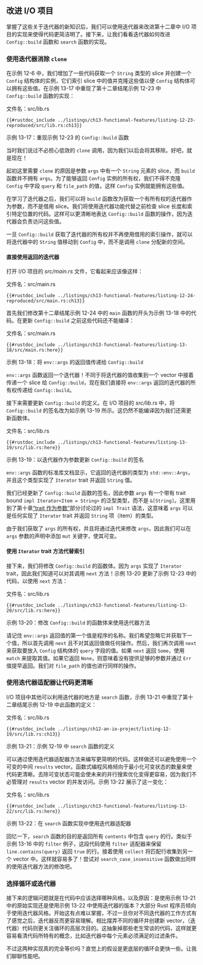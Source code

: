 ## 改进 I/O 项目

<!-- https://github.com/rust-lang/book/blob/main/src/ch13-03-improving-our-io-project.md -->
<!-- commit 56ec353290429e6547109e88afea4de027b0f1a9 -->

掌握了这些关于迭代器的新知识后，我们可以使用迭代器来改进第十二章中 I/O 项目的实现来使得代码更简洁明了。接下来，让我们看看迭代器如何改进 `Config::build` 函数和 `search` 函数的实现。

### 使用迭代器消除 `clone`

在示例 12-6 中，我们增加了一些代码获取一个 `String` 类型的 slice 并创建一个 `Config` 结构体的实例，它们索引 slice 中的值并克隆这些值以便 `Config` 结构体可以拥有这些值。在示例 13-17 中重现了第十二章结尾示例 12-23 中 `Config::build` 函数的实现：

<span class="filename">文件名：src/lib.rs</span>

```rust,ignore
{{#rustdoc_include ../listings/ch13-functional-features/listing-12-23-reproduced/src/lib.rs:ch13}}
```

<span class="caption">示例 13-17：重现示例 12-23 的 `Config::build` 函数</span>

当时我们说过不必担心低效的 `clone` 调用，因为我们以后会将其移除。好吧，就是现在！

起初这里需要 `clone` 的原因是参数 `args` 中有一个 `String` 元素的 slice，而 `build` 函数并不拥有 `args`。为了能够返回 `Config` 实例的所有权，我们不得不克隆 `Config` 中字段 `query` 和 `file_path` 的值，这样 `Config` 实例就能拥有这些值。

在学习了迭代器之后，我们可以将 `build` 函数改为获取一个有所有权的迭代器作为参数，而不是借用 slice。我们将使用迭代器功能代替之前检查 slice 长度和索引特定位置的代码。这样可以更清晰地表达 `Config::build` 函数的操作，因为迭代器会负责访问这些值。

一旦 `Config::build` 获取了迭代器的所有权并不再使用借用的索引操作，就可以将迭代器中的 `String` 值移动到 `Config` 中，而不是调用 `clone` 分配新的空间。

#### 直接使用返回的迭代器

打开 I/O 项目的 *src/main.rs* 文件，它看起来应该像这样：

<span class="filename">文件名：src/main.rs</span>

```rust,ignore
{{#rustdoc_include ../listings/ch13-functional-features/listing-12-24-reproduced/src/main.rs:ch13}}
```

首先我们修改第十二章结尾示例 12-24 中的 `main` 函数的开头为示例 13-18 中的代码。在更新 `Config::build` 之前这些代码还不能编译：

<span class="filename">文件名：src/main.rs</span>

```rust,ignore,does_not_compile
{{#rustdoc_include ../listings/ch13-functional-features/listing-13-18/src/main.rs:here}}
```

<span class="caption">示例 13-18：将 `env::args` 的返回值传递给 `Config::build`</span>

`env::args` 函数返回一个迭代器！不同于将迭代器的值收集到一个 vector 中接着传递一个 slice 给 `Config::build`，现在我们直接将 `env::args` 返回的迭代器的所有权传递给 `Config::build`。

接下来需要更新 `Config::build` 的定义。在 I/O 项目的 *src/lib.rs* 中，将 `Config::build` 的签名改为如示例 13-19 所示。这仍然不能编译因为我们还需更新函数体。

<span class="filename">文件名：src/lib.rs</span>

```rust,ignore,does_not_compile
{{#rustdoc_include ../listings/ch13-functional-features/listing-13-19/src/lib.rs:here}}
```

<span class="caption">示例 13-19：以迭代器作为参数更新 `Config::build` 的签名</span>

`env::args` 函数的标准库文档显示，它返回的迭代器的类型为 `std::env::Args`，并且这个类型实现了 `Iterator` trait 并返回 `String` 值。

我们已经更新了 `Config::build` 函数的签名，因此参数 `args` 有一个带有 trait bound `impl Iterator<Item = String>` 的泛型类型，而不是 `&[String]`。这里用到了第十章[“trait 作为参数”][impl-trait]部分讨论过的 `impl Trait` 语法，这意味着 `args` 可以是任何实现了 `Iterator` trait 并返回 `String` 项（item）的类型。

由于我们获取了 `args` 的所有权，并且将通过迭代来修改 `args`，因此我们可以在 `args` 参数的声明中添加 `mut` 关键字，使其可变。

#### 使用 `Iterator` trait 方法代替索引

接下来，我们将修改 `Config::build` 的函数体。因为 `args` 实现了 `Iterator` trait，因此我们知道可以对其调用 `next` 方法！示例 13-20 更新了示例 12-23 中的代码，以使用 `next` 方法：

<span class="filename">文件名：src/lib.rs</span>

```rust,noplayground
{{#rustdoc_include ../listings/ch13-functional-features/listing-13-20/src/lib.rs:here}}
```

<span class="caption">示例 13-20：修改 `Config::build` 的函数体来使用迭代器方法</span>

请记住 `env::args` 返回值的第一个值是程序的名称。我们希望忽略它并获取下一个值，所以首先调用 `next` 且不对其返回值做任何操作。然后，我们再次调用 `next` 来获取要放入 `Config` 结构体的 `query` 字段的值。如果 `next` 返回 `Some`，使用 `match` 来提取其值。如果它返回 `None`，则意味着没有提供足够的参数并通过 `Err` 值提早返回。我们对 `file_path` 的值也进行同样的操作。

### 使用迭代器适配器让代码更清晰

I/O 项目中其他可以利用迭代器的地方是 `search` 函数，示例 13-21 中重现了第十二章结尾示例 12-19 中此函数的定义：

<span class="filename">文件名：src/lib.rs</span>

```rust,ignore
{{#rustdoc_include ../listings/ch12-an-io-project/listing-12-19/src/lib.rs:ch13}}
```

<span class="caption">示例 13-21：示例 12-19 中 `search` 函数的定义</span>

可以通过使用迭代器适配器方法来编写更简明的代码。这样做还可以避免使用一个可变的中间 `results` vector。函数式编程风格倾向于最小化可变状态的数量来使代码更清晰。去除可变状态可能会使未来的并行搜索优化变得更容易，因为我们不必管理对 `results` vector 的并发访问。示例 13-22 展示了这一变化：

<span class="filename">文件名：src/lib.rs</span>

```rust,ignore
{{#rustdoc_include ../listings/ch13-functional-features/listing-13-22/src/lib.rs:here}}
```

<span class="caption">示例 13-22：在 `search` 函数实现中使用迭代器适配器</span>

回忆一下，`search` 函数的目的是返回所有 `contents` 中包含 `query` 的行。类似于示例 13-16 中的 `filter` 例子，这段代码使用 `filter` 适配器来保留 `line.contains(query)` 返回 `true` 的行。接着使用 `collect` 将匹配行收集到另一个 vector 中。这样就容易多了！尝试对 `search_case_insensitive` 函数做出同样的使用迭代器方法的修改吧。

### 选择循环或迭代器

接下来的逻辑问题就是在代码中应该选择哪种风格，以及原因：是使用示例 13-21 中的原始实现还是使用示例 13-22 中使用迭代器的版本？大部分 Rust 程序员倾向于使用迭代器风格。开始这有点难以掌握，不过一旦你对不同迭代器的工作方式有了感觉之后，迭代器反而更容易理解。相比摆弄不同的循环并创建新 vector，（迭代器）代码则更关注循环的高层次目的。这抽象掉那些老生常谈的代码，这样就更容易看清代码所特有的概念，比如迭代器中每个元素必须满足的过滤条件。

不过这两种实现真的完全等价吗？直觉上的假设是更底层的循环会更快一些。让我们聊聊性能吧。

[impl-trait]: ch10-02-traits.html#trait-作为参数
